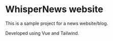 # WhisperNews website

This is a sample project for a news website/blog.

Developed using Vue and Tailwind.

